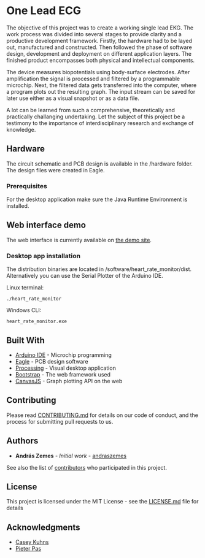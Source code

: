 # One Lead ECG

The objective of this project was to create a working single lead EKG. The work process was divided into several stages to provide clarity and a productive development framework. Firstly, the hardware had to be layed out, manufactured and constructed. Then followed the phase of software design, development and deployment on different application layers. The finished product encompasses both physical and intellectual components.

The device measures biopotentials using body-surface electrodes. After amplification the signal is processed and filtered by a programmable microchip. Next, the filtered data gets transferred into the computer, where a program plots out the resulting graph. The input stream can be saved for later use either as a visual snapshot or as a data file.

A lot can be learned from such a comprehensive, theoretically and practically challanging undertaking. Let the subject of this project be a testimony to the importance of interdisciplinary research and exchange of knowledge.

## Hardware

The circuit schematic and PCB design is available in the /hardware folder. The design files were created in Eagle.

### Prerequisites

For the desktop application make sure the Java Runtime Environment is installed.

## Web interface demo

The web interface is currently available on [the demo site](http://ekg.epizy.com/).

### Desktop app installation

The distribution binaries are located in /software/heart_rate_monitor/dist. Alternatively you can use the Serial Plotter of the Arduino IDE.

Linux terminal:

```
./heart_rate_monitor
```

Windows CLI:

```
heart_rate_monitor.exe
```

## Built With

* [Arduino IDE](https://www.arduino.cc/en/main/software) - Microchip programming
* [Eagle](https://www.autodesk.com/products/eagle/overview) - PCB design software
* [Processing](https://processing.org/) - Visual desktop application
* [Bootstrap](https://getbootstrap.com/) - The web framework used
* [CanvasJS](https://canvasjs.com/) - Graph plotting API on the web

## Contributing

Please read [CONTRIBUTING.md](https://gist.github.com/PurpleBooth/b24679402957c63ec426) for details on our code of conduct, and the process for submitting pull requests to us.

## Authors

* **András Zemes** - *Initial work* - [andraszemes](https://github.com/andraszemes)

See also the list of [contributors](https://github.com/your/project/contributors) who participated in this project.

## License

This project is licensed under the MIT License - see the [LICENSE.md](LICENSE.md) file for details

## Acknowledgments

* [Casey Kuhns](https://github.com/sparkfun/AD8232_Heart_Rate_Monitor)
* [Pieter Pas](https://github.com/tttapa/Filters)

